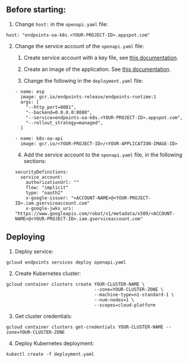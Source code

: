 ## Before starting:

1. Change `host:` in the `openapi.yaml` file:

```
host: "endpoints-oa-k8s.<YOUR-PROJECT-ID>.appspot.com"
```

2. Change the service account of the `openapi.yaml` file:

    1. Create service account with a key file, see [this documentation](https://cloud.google.com/endpoints/docs/openapi/service-account-authentication#create_service_account). 
    
    2. Create an image of the application. See [this documentation](https://github.com/joangro/cloud-endpoints/tree/master/base/openapi-docker-application).
    
    3. Change the following in the `deployment.yaml` file:
      ```
      - name: esp
        image: gcr.io/endpoints-release/endpoints-runtime:1
        args: [
          "--http_port=8081",
          "--backend=0.0.0.0:8080",
          "--service=endpoints-oa-k8s.<YOUR-PROJECT-ID>.appspot.com",
          "--rollout_strategy=managed",
        ]
      ```
      
      ```
      - name: k8s-oa-api
        image: gcr.io/<YOUR-PROJECT-ID>/<YOUR-APPLICATION-IMAGE-ID>

      ```


    4. Add the service account to the `openapi.yaml` file, in the following sections:
    
    ```
    securityDefinitions:
      service_account:
        authorizationUrl: ""
        flow: "implicit"
        type: "oauth2"
        x-google-issuer: "<ACCOUNT-NAME>@<YOUR-PROJECT-ID>.iam.gserviceaccount.com"
        x-google-jwks_uri: "https://www.googleapis.com/robot/v1/metadata/x509/<ACCOUNT-NAME>@<YOUR-PROJECT-ID>.iam.gserviceaccount.com"
    ```

## Deploying

1. Deploy service:

```
gcloud endpoints services deploy openapi.yaml
```

2. Create Kubernetes cluster:

```
gcloud container clusters create YOUR-CLUSTER-NAME \
                                 --zone=YOUR-CLUSTER-ZONE \
                                 --machine-type=n1-standard-1 \
                                 --num-nodes=1 \
                                 --scopes=cloud-platform
```

3. Get cluster credentials:

```
gcloud container clusters get-credentials YOUR-CLUSTER-NAME --zone=YOUR-CLUSTER-ZONE
```

4. Deploy Kubernetes deployment:
```
kubectl create -f deployment.yaml
```
